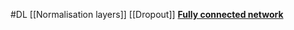 #DL 
[[Normalisation layers]]
[[Dropout]]
**[Fully connected network](https://colab.research.google.com/drive/1r5Lur6UCCD4x7MyYkJUwfXZEFTonCJoF#scrollTo=4H6AHiqR-91l)**
